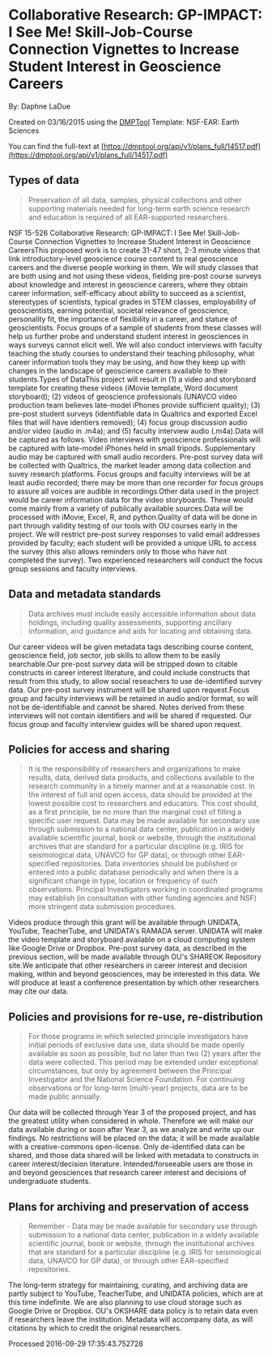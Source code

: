 # Collaborative Research: GP-IMPACT: I See Me! Skill-Job-Course Connection Vignettes to Increase Student Interest in Geoscience Careers

By: Daphne LaDue

Created on 03/16/2015 using the [DMPTool](https://dmp.cdlib.org/) Template: NSF-EAR: Earth Sciences

You can find the full-text at [https://dmptool.org/api/v1/plans_full/14517.pdf](https://dmptool.org/api/v1/plans_full/14517.pdf) 

## Types of data

> Preservation of all data, samples, physical collections and other supporting materials needed for long-term earth science research and education is required of all EAR-supported researchers.

NSF 15-526 Collaborative Research: GP-IMPACT: I See Me! Skill-Job-Course Connection Vignettes to Increase Student Interest in Geoscience CareersThis proposed work is to create 31-47 short, 2-3 minute videos that link introductory-level geoscience course content to real geoscience careers and the diverse people working in them. We will study classes that are both using and not using these videos, fielding pre-post course surveys about knowledge and interest in geoscience careers, where they obtain career information, self-efficacy about ability to succeed as a scientist, stereotypes of scientists, typical grades in STEM classes, employability of geoscientists, earning potential, societal relevance of geoscience, personality fit, the importance of flexibility in a career, and stature of geoscientists. Focus groups of a sample of students from these classes will help us further probe and understand student interest in geosciences in ways surveys cannot elicit well. We will also conduct interviews with faculty teaching the study courses to understand their teaching philosophy, what career information tools they may be using, and how they keep up with changes in the landscape of geoscience careers available to their students.Types of DataThis project will result in (1) a video and storyboard template for creating these videos (iMovie template, Word document storyboard); (2) videos of geoscience professionals (UNAVCO video production team believes late-model iPhones provide sufficient quality); (3) pre-post student surveys (identifiable data in Qualtrics and exported Excel files that will have identiers removed); (4) focus group discussion audio and/or video (audio in .m4a); and (5) faculty interview audio (.m4a).Data will be captured as follows. Video interviews with geoscience professionals will be captured with late-model iPhones held in small tripods. Supplementary audio may be captured with small audio recorders. Pre-post survey data will be collected with Qualtrics, the market leader among data collection and suvey research platforms. Focus groups and faculty interviews will be at least audio recorded; there may be more than one recorder for focus groups to assure all voices are audible in recordings.Other data used in the project would be career information data for the video storyboards. These would come mainly from a variety of publically available sources.Data will be processed with iMovie, Excel, R, and python.Quality of data will be done in part through validity testing of our tools with OU courses early in the project. We will restrict pre-post survey responses to valid email addresses provided by faculty; each student will be provided a unique URL to access the survey (this also allows reminders only to those who have not completed the survey). Two experienced researchers will conduct the focus group sessions and faculty interviews.

## Data and metadata standards

> Data archives must include easily accessible information about data holdings, including quality assessments, supporting ancillary information, and guidance and aids for locating and obtaining data.

Our career videos will be given metadata tags describing course content, geoscience field, job sector, job skills to allow them to be easily searchable.Our pre-post survey data will be stripped down to citable constructs in career interest literature, and could include constructs that result from this study, to allow social reseachers to use de-identified survey data. Our pre-post survey instrument will be shared upon request.Focus group and faculty interviews will be retained in audio and/or format, so will not be de-identifiable and cannot be shared. Notes derived from these interviews will not contain identifiers and will be shared if requested. Our focus group and faculty interview guides will be shared upon request.

## Policies for access and sharing

> It is the responsibility of researchers and organizations to make results, data, derived data products, and collections available to the research community in a timely manner and at a reasonable cost.  In the interest of full and open access, data should be provided at the lowest possible cost to researchers and educators. This cost should, as a first principle, be no more than the marginal cost of filling a specific user request. Data may be made available for secondary use through submission to a national data center, publication in a widely available scientific journal, book or website, through the institutional archives that are standard for a particular discipline (e.g. IRIS for seismological data, UNAVCO for GP data), or through other EAR-specified repositories. Data inventories should be published or entered into a public database periodically and when there is a significant change in type, location or frequency of such observations. Principal Investigators working in coordinated programs may establish (in consultation with other funding agencies and NSF) more stringent data submission procedures.

Videos produce through this grant will be available through UNIDATA, YouTube, TeacherTube, and UNIDATA's RAMADA server. UNIDATA will make the video template and storyboard available on a cloud computing system like Google Drive or Dropbox. Pre-post survey data, as described in the previous section, will be made available through OU's SHAREOK Repository site.We anticipate that other researchers in career interest and decision making, within and beyond geosciences, may be interested in this data. We will produce at least a conference presentation by which other researchers may cite our data.

## Policies and provisions for re-use, re-distribution

> For those programs in which selected principle investigators have initial periods of exclusive data use, data should be made openly available as soon as possible, but no later than two (2) years after the data were collected. This period may be extended under exceptional circumstances, but only by agreement between the Principal Investigator and the National Science Foundation. For continuing observations or for long-term (multi-year) projects, data are to be made public annually.

Our data will be collected through Year 3 of the proposed project, and has the greatest utility when considered in whole. Therefore we will make our data available during or soon after Year 3, as we analyze and write up our findings. No restrictions will be placed on the data; it will be made available with a creative-commons open-license. Only de-identified data can be shared, and those data shared will be linked with metadata to constructs in career interest/decision literature. Intended/forseeable users are those in and beyond geosciences that research career interest and decisions of undergraduate students.

## Plans for archiving and preservation of access

> Remember - Data may be made available for secondary use through submission to a national data center, publication in a widely available scientific journal, book or website, through the institutional archives that are standard for a particular discipline (e.g. IRIS for seismological data, UNAVCO for GP data), or through other EAR-specified repositories.

The long-term strategy for maintaining, curating, and archiving data are partly subject to YouTube, TeacherTube, and UNIDATA policies, which are at this time indefinite. We are also planning to use cloud storage such as Google Drive or Dropbox. OU's OKSHARE data policy is to retain data even if researchers leave the institution. Metadata will accompany data, as will citations by which to credit the original researchers.

Processed 2016-09-29 17:35:43.752728
